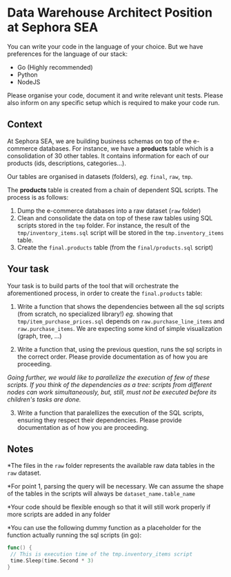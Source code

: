 # Data Warehouse Architect Position at Sephora SEA

You can write your code in the language of your choice. But we have preferences for the language of our stack:

- Go (Highly recommended)
- Python
- NodeJS

Please organise your code, document it and write relevant unit tests.
Please also inform on any specific setup which is required to make your code run.

## Context

At Sephora SEA, we are building business schemas on top of the e-commerce databases.
For instance, we have a __products__ table which is a consolidation of 30 other tables.
It contains information for each of our products (ids, descriptions, categories...).

Our tables are organised in datasets (folders), _eg._ `final`, `raw`, `tmp`.

The __products__ table is created from a chain of dependent SQL scripts. The process is as follows:

1. Dump the e-commerce databases into a raw dataset (`raw` folder)
2. Clean and consolidate the data on top of these raw tables using SQL scripts stored in the `tmp` folder. For instance, the result of the `tmp/inventory_items.sql` script will be stored in the `tmp.inventory_items` table.
3. Create the `final.products` table (from the `final/products.sql` script)

## Your task

Your task is to build parts of the tool that will orchestrate the aforementioned process, in order to create the `final.products` table:

1. Write a function that shows the dependencies between all the sql scripts (from scratch, no specialized library!) _eg._ showing that `tmp/item_purchase_prices.sql` depends on `raw.purchase_line_items` and `raw.purchase_items`.
We are expecting some kind of simple visualization (graph, tree, ...) 

2. Write a function that, using the previous question, runs the sql scripts in the correct order. Please provide documentation as of how you are proceeding.

*Going further, we would like to parallelize the execution of few of these scripts. If you think of the dependencies as a tree: scripts from different nodes can work simultaneously, but, still, must not be executed before its children's tasks are done.*

3. Write a function that paralellizes the execution of the SQL scripts, ensuring they respect their dependencies. Please provide documentation as of how you are proceeding.



## Notes


*The files in the `raw` folder represents the available raw data tables in the `raw` dataset.


*For point 1, parsing the query will be necessary. We can assume the shape of the tables in the scripts will always be `dataset_name.table_name`

*Your code should be flexible enough so that it will still work properly if more scripts are added in any folder


*You can use the following dummy function as a placeholder for the function actually running the sql scripts (in go):

```go
func() {
 // This is execution time of the tmp.inventory_items script
 time.Sleep(time.Second * 3)
}
```
 
